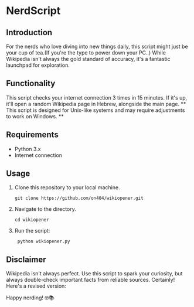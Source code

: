 # NerdScript

## Introduction

For the nerds who love diving into new things daily, this script might just be your cup of tea.(If you're the type to power down your PC..) While Wikipedia isn't always the gold standard of accuracy, it's a fantastic launchpad for exploration.

## Functionality

This script checks your internet connection 3 times in 15 minutes. If it's up, it'll open a random Wikipedia page in Hebrew, alongside the main page.
** This script is designed for Unix-like systems and may require adjustments to work on Windows. **

## Requirements

- Python 3.x
- Internet connection

## Usage

1. Clone this repository to your local machine.
   ```
   git clone https://github.com/on404/wikiopener.git
   ```
2. Navigate to the directory.
    ```
    cd wikiopener
    ```
3. Run the script:
   ```
    python wikiopener.py
   ```
## Disclaimer

Wikipedia isn't always perfect. Use this script to spark your curiosity, but always double-check important facts from reliable sources.
Certainly! Here's a revised version:

Happy nerding! 🤓📚


